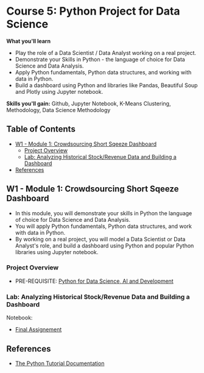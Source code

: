 # Course 5: Python Project for Data Science

**What you'll learn**

- Play the role of a Data Scientist / Data Analyst working on a real project.
- Demonstrate your Skills in Python - the language of choice for Data Science and Data Analysis. 
- Apply Python fundamentals, Python data structures, and working with data in Python.
- Build a dashboard using Python and libraries like Pandas, Beautiful Soup and Plotly using Jupyter notebook.
  
**Skills you'll gain:** Github, Jupyter Notebook, K-Means Clustering, Methodology, Data Science Methodology


## Table of Contents

- [W1 - Module 1: Crowdsourcing Short Sqeeze Dashboard](#w1---module-1-crowdsourcing-short-sqeeze-dashboard)
  - [Project Overview](#project-overview)
  - [Lab: Analyzing Historical Stock/Revenue Data and Building a Dashboard](#lab-analyzing-historical-stockrevenue-data-and-building-a-dashboard)
- [References](#references)


## W1 - Module 1: Crowdsourcing Short Sqeeze Dashboard 

- In this module, you will demonstrate your skills in Python the language of choice for Data Science and Data Analysis. 
- You will apply Python fundamentals, Python data structures, and work with data in Python. 
- By working on a real project, you will model a Data Scientist or Data Analyst's role, and build a dashboard using Python and popular Python libraries using Jupyter notebook. 

### Project Overview

- PRE-REQUISITE: [Python for Data Science, AI and Development](/course4_python_for_data_science_and_ai_dev/) 

### Lab: Analyzing Historical Stock/Revenue Data and Building a Dashboard

Notebook:

- [Final Assignement](./lab/assignement/final_assignement-course5/Final_Assignement.ipynb)


## References

- [The Python Tutorial Documentation](https://docs.python.org/3/tutorial/index.html)  

